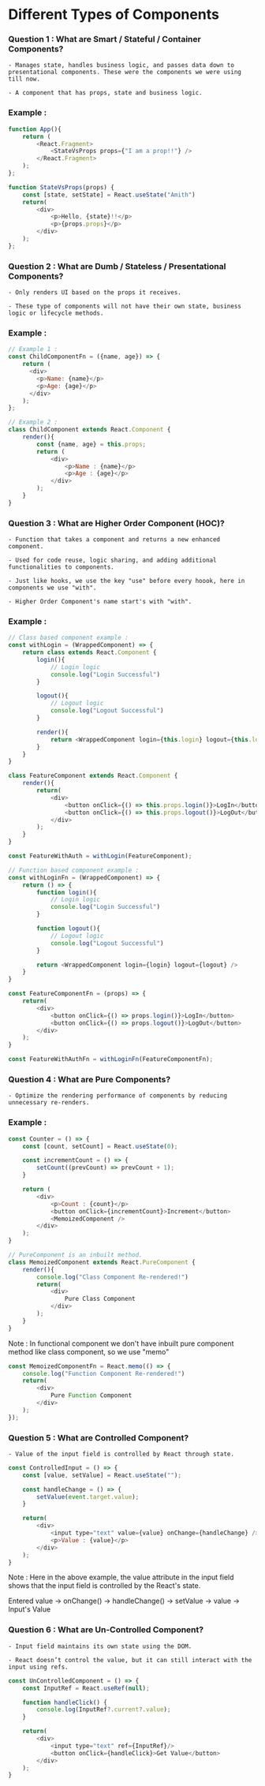 # Different Types of Components

### Question 1 : What are Smart / Stateful / Container Components?

    - Manages state, handles business logic, and passes data down to presentational components. These were the components we were using till now.

    - A component that has props, state and business logic.

### Example : 
```javascript
function App(){
    return (
        <React.Fragment>
            <StateVsProps props={"I am a prop!!"} /> 
        </React.Fragment>
    );
};

function StateVsProps(props) {
    const [state, setState] = React.useState("Amith")
    return(
        <div>
            <p>Hello, {state}!!</p>
            <p>{props.props}</p>
        </div>
    );
};
```

### Question 2 : What are Dumb / Stateless / Presentational Components?

    - Only renders UI based on the props it receives.

    - These type of components will not have their own state, business logic or lifecycle methods.

### Example :
```javascript
// Example 1 : 
const ChildComponentFn = ({name, age}) => {
    return (
      <div>
        <p>Name: {name}</p>
        <p>Age: {age}</p>
      </div>
    );
};

// Example 2 : 
class ChildComponent extends React.Component {
    render(){
        const {name, age} = this.props;
        return (
            <div>
                <p>Name : {name}</p>
                <p>Age : {age}</p>
            </div>
        );
    }
}
```

### Question 3 : What are Higher Order Component (HOC)?

    - Function that takes a component and returns a new enhanced component.

    - Used for code reuse, logic sharing, and adding additional functionalities to components.

    - Just like hooks, we use the key "use" before every hoook, here in components we use "with".

    - Higher Order Component's name start's with "with".

### Example : 
```javascript
// Class based component example :
const withLogin = (WrappedComponent) => {
    return class extends React.Component {
        login(){
            // Login logic
            console.log("Login Successful")
        }

        logout(){
            // Logout logic
            console.log("Logout Successful")
        }

        render(){
            return <WrappedComponent login={this.login} logout={this.logout} />
        }
    }
}

class FeatureComponent extends React.Component {
    render(){
        return(
            <div>
                <button onClick={() => this.props.login()}>LogIn</button>
                <button onClick={() => this.props.logout()}>LogOut</button>
            </div>
        );
    }
}

const FeatureWithAuth = withLogin(FeatureComponent);
```

```javascript
// Function based component example : 
const withLoginFn = (WrappedComponent) => {
    return () => {
        function login(){
            // Login logic
            console.log("Login Successful")
        }

        function logout(){
            // Logout logic
            console.log("Logout Successful")
        }

        return <WrappedComponent login={login} logout={logout} />
    }
}

const FeatureComponentFn = (props) => {
    return(
        <div>
            <button onClick={() => props.login()}>LogIn</button>
            <button onClick={() => props.logout()}>LogOut</button>
        </div>
    );
}

const FeatureWithAuthFn = withLoginFn(FeatureComponentFn);
```

### Question 4 : What are Pure Components?

    - Optimize the rendering performance of components by reducing unnecessary re-renders.

### Example : 
```javascript
const Counter = () => {
    const [count, setCount] = React.useState(0);

    const incrementCount = () => {
        setCount((prevCount) => prevCount + 1);
    }

    return (
        <div>
            <p>Count : {count}</p>
            <button onClick={incrementCount}>Increment</button>
            <MemoizedComponent />
        </div>
    );
}

// PureComponent is an inbuilt method.
class MemoizedComponent extends React.PureComponent {
    render(){
        console.log("Class Component Re-rendered!")
        return(
            <div>
                Pure Class Component
            </div>
        );
    }
}
```

Note : In functional component we don't have inbuilt pure component method like class component, so we use "memo"

```javascript
const MemoizedComponentFn = React.memo(() => {
    console.log("Function Component Re-rendered!")
    return(
        <div>
            Pure Function Component
        </div>
    );
});
```

### Question 5 : What are Controlled Component?

    - Value of the input field is controlled by React through state.

```javascript
const ControlledInput = () => {
    const [value, setValue] = React.useState("");

    const handleChange = () => {
        setValue(event.target.value);
    }

    return(
        <div>
            <input type="text" value={value} onChange={handleChange} />
            <p>Value : {value}</p>
        </div>
    );
}
```
Note : Here in the above example, the value attribute in the input field shows that the input field is controlled by the React's state.

Entered value -> onChange() -> handleChange() -> setValue -> value -> Input's Value

### Question 6 : What are Un-Controlled Component?

    - Input field maintains its own state using the DOM. 

    - React doesn’t control the value, but it can still interact with the input using refs.

```javascript
const UnControlledComponent = () => {
    const InputRef = React.useRef(null);

    function handleClick() {
        console.log(InputRef?.current?.value);
    }

    return(
        <div>
            <input type="text" ref={InputRef}/>
            <button onClick={handleClick}>Get Value</button>
        </div>
    );
}
```
